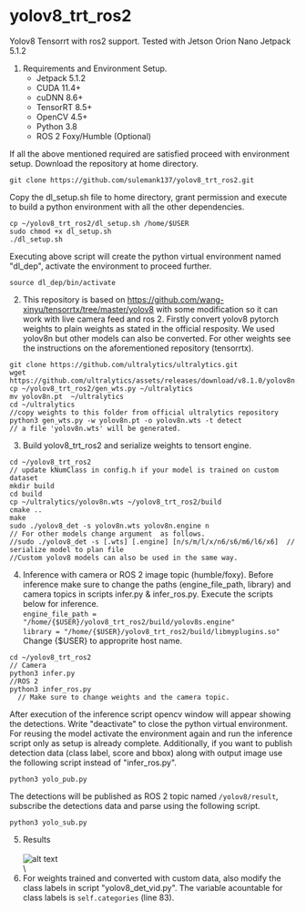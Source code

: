 # yolov8_trt_ros2
Yolov8 Tensorrt with ros2 support. Tested with Jetson Orion Nano Jetpack 5.1.2

1. Requirements and Environment Setup.
    * Jetpack 5.1.2
    * CUDA 11.4+
    * cuDNN 8.6+
    * TensorRT 8.5+
    * OpenCV 4.5+
    * Python 3.8
    * ROS 2 Foxy/Humble (Optional)

If all the above mentioned required are satisfied proceed with environment setup.
Download the repository at home directory.
```
git clone https://github.com/sulemank137/yolov8_trt_ros2.git
```
Copy the dl_setup.sh file to home directory, grant permission and execute to build a python environment with all the other dependencies. 
```
cp ~/yolov8_trt_ros2/dl_setup.sh /home/$USER
sudo chmod +x dl_setup.sh
./dl_setup.sh
```
Executing above script will create the python virtual environment named "dl_dep", activate the environment to proceed further.
```
source dl_dep/bin/activate
```
2. This repository is based on https://github.com/wang-xinyu/tensorrtx/tree/master/yolov8 with some modification so it can work with live camera feed and ros 2. Firstly convert yolov8 pytorch weights to plain weights as stated in the official resposity. We used yolov8n but other models can also be converted. For other weights see the instructions on the aforementioned repository (tensorrtx).
```
git clone https://github.com/ultralytics/ultralytics.git
wget https://github.com/ultralytics/assets/releases/download/v8.1.0/yolov8n.pt
cp ~/yolov8_trt_ros2/gen_wts.py ~/ultralytics
mv yolov8n.pt  ~/ultralytics
cd ~/ultralytics
//copy weights to this folder from official ultralytics repository
python3 gen_wts.py -w yolov8n.pt -o yolov8n.wts -t detect
// a file 'yolov8n.wts' will be generated.
```
3. Build yolov8_trt_ros2 and serialize weights to tensort engine.
```
cd ~/yolov8_trt_ros2
// update kNumClass in config.h if your model is trained on custom dataset
mkdir build
cd build
cp ~/ultralytics/yolov8n.wts ~/yolov8_trt_ros2/build
cmake ..
make
sudo ./yolov8_det -s yolov8n.wts yolov8n.engine n
// For other models change argument  as follows.
//sudo ./yolov8_det -s [.wts] [.engine] [n/s/m/l/x/n6/s6/m6/l6/x6]  // serialize model to plan file
//Custom yolov8 models can also be used in the same way.
```
4. Inference with camera or ROS 2 image topic (humble/foxy).
Before inference make sure to change the paths (engine_file_path, library) and camera topics in scripts infer.py & infer_ros.py. Execute the scripts below for inference.\
`engine_file_path = "/home/{$USER}/yolov8_trt_ros2/build/yolov8s.engine"`\
`library = "/home/{$USER}/yolov8_trt_ros2/build/libmyplugins.so"`\
Change {$USER} to approprite host name.

```
cd ~/yolov8_trt_ros2
// Camera
python3 infer.py
//ROS 2
python3 infer_ros.py
  // Make sure to change weights and the camera topic.
```
After execution of the inference script opencv window will appear showing the detections. Write "deactivate" to close the python virtual environment. For reusing the model activate the environment again and run the inference script only as setup is already complete.
Additionally, if you want to publish detection data (class label, score and bbox) along with output image use the following script instead of "infer_ros.py".
```
python3 yolo_pub.py
```
The detections will be published as ROS 2 topic named `/yolov8/result`, subscribe the detections data and parse using the following script.
```
python3 yolo_sub.py
```
5. Results\
\
![alt text](https://github.com/sulemank137/yolov8_trt_ros2/blob/525a0636d1fa51f37355d43aea834e9980cedc10/images/yolov8_sub.png)\
\
6. For weights trained and converted with custom data, also modify the class labels in script "yolov8_det_vid.py". The variable acountable for class labels is `self.categories` (line 83). 

